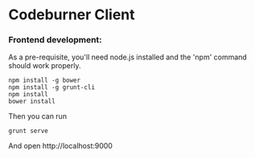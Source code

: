 Codeburner Client
===================

### Frontend development:
As a pre-requisite, you'll need node.js installed and the 'npm' command should work properly.

```
npm install -g bower
npm install -g grunt-cli
npm install
bower install
```

Then you can run
```
grunt serve
```

And open http://localhost:9000
